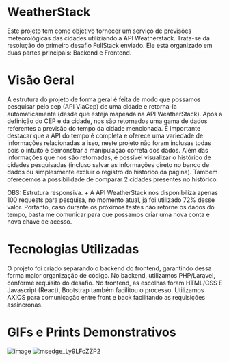 # WeatherStack
Este projeto tem como objetivo fornecer um serviço de previsões meteorológicas das cidades utiliziando a API Weatherstack. Trata-se da resolução do primeiro desafio FullStack enviado. Ele está organizado em duas partes principais: Backend e Frontend.

# Visão Geral
A estrutura do projeto de forma geral é feita de modo que possamos pesquisar pelo cep (API ViaCep) de uma cidade e retorna-la automaticamente (desde que esteja mapeada na API WeatherStack). Após a definição do CEP e da cidade, nos são retornados uma gama de dados referentes a previsão do tempo da cidade mencionada. É importante destacar que a API do tempo é completa e oferece uma variedade de informações relacionadas a isso, neste projeto não foram inclusas todas pois o intuito é demonstrar a manipulação correta dos dados.
Além das informações que nos são retornadas, é possível visualizar o histórico de cidades pesquisadas (incluso salvar as informações direto no banco de dados ou simplesmente excluir o registro do histórico da página). Também oferecemos a possibilidade de comparar 2 cidades presentes no histórico.

OBS: Estrutura responsiva. + A API WeatherStack nos disponibiliza apenas 100 requests para pesquisa, no momento atual, já foi utilizado 72% desse valor. Portanto, caso durante os próximos testes não retorne os dados do tempo, basta me comunicar para que possamos criar uma nova conta e nova chave de acesso.

# Tecnologias Utilizadas
O projeto foi criado separando o backend do frontend, garantindo dessa forma maior organização de código.
No backend, utilizamos PHP/Laravel, conforme requisito do desafio. No frontend, as escolhas foram HTML/CSS E Javascript (React), Bootstrap também facilitou o processo. Utilizamos AXIOS para comunicação entre front e back facilitando as requisições assincronas.

# GIFs e Prints Demonstrativos
![image](https://github.com/user-attachments/assets/00463ce0-ce15-469b-9ede-fc811ac6f596)
![msedge_Ly9LFcZZP2](https://github.com/user-attachments/assets/d41c116d-715d-416b-9dd0-6ad777ed8d6a)

